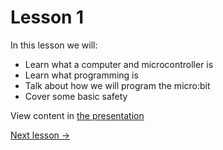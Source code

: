 # Lesson 1
In this lesson we will:
* Learn what a computer and microcontroller is
* Learn what programming is
* Talk about how we will program the micro:bit
* Cover some basic safety

View content in [the presentation](../building-microcontroller-games-presentation-2020.pptx?raw=true)

[Next lesson ->](../lesson-2)


